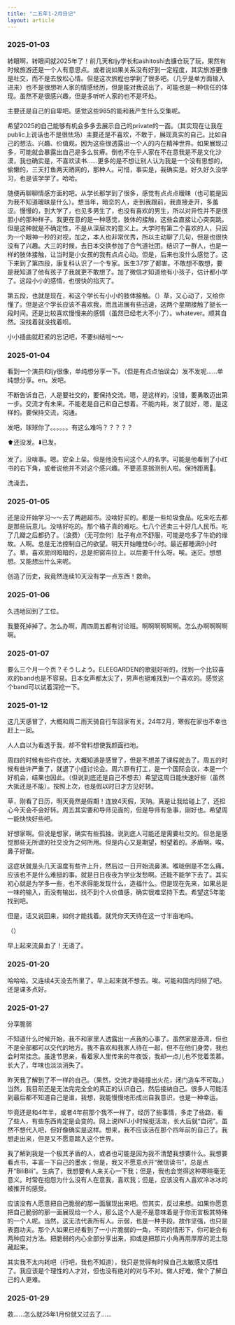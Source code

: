 ```yaml
---
title: "二五年1-2月日记"
layout: article
---
```


### 2025-01-03

转眼啊，转眼间就2025年了！前几天和ljy学长和ashitoshi去镰仓玩了玩，果然有时候旅游还是一个人有意思点。或者说如果关系没有好到一定程度，其实旅游更像是社交，而不是去放松心情。但是这次旅程也学到了很多吧。（几乎是单方面输入进来）也不是很想听人家的情感经历，但是能对我说出了，可能也是一种信任的体现。虽然不是很感兴趣，但是多听听人家的也不是坏处。

主要还是自己的自卑吧。感觉这些985的能和我产生什么交集呢。

希望2025的自己能够有机会多多去展示自己的private的一面。（其实现在让我在public上说话也不是很怯场）主要还是不喜欢，不敢于，展现真实的自己。比如自己的想法、兴趣、价值观。因为这些很透露出一个人的内在精神世界。如果展现过多，可能就会暴露出自己是多么贫瘠。倒也不在乎人家在不在意我是不是文化沙漠，我也确实是，不喜欢读书……更多的是不想让别人认为我是一个没有思想的，偷懒的，三天打鱼两天晒网的，那种人。可惜，事实是，我确实是。好久好久没学习，也是该学学了。哈哈。

随便再聊聊情感方面的吧。从学长那学到了很多，感觉有点点点暧昧（也可能是因为我不知道暧昧是什么）。想当年，暗恋的人，走到我跟前，我直接走开，多羞涩。慢慢的，到大学了，也见多男生了，也没有喜欢的男生，所以对异性并不是很胆小的那种样子。我更在意的是一种感觉，肢体的接触，这些会直接让心突突跳。但是这种就是不确定性，不是从深层次的意义上。大学时有第二个喜欢的人，只因为一个眼神一秒的对视，加之，本人也非常优秀，所以主动聊了几句，但是也很快没有了兴趣。大三的时候，去日本交换参加了合气道社团。结识了一群人，也是一样的肢体接触，让当时是小女孩的我有点点心动。但是，后来也没什么感觉了。这下来到了第四段，康复科认识了一个专家。医生37岁了都害。不敢想不敢想，要是我知道了他有孩子了我就更不敢想了。加了微信才知道他有小孩子，估计都小学了。这段小小的感情，也很快的掐灭了。

第五段，也就是现在，和这个学长有小小的肢体接触。（）草，又心动了，又给你懂了。但是这个学长应该不喜欢我，而且进展有些迅速，这两个星期接触了挺长一段时间。还是比较喜欢慢慢来的感情（虽然已经老大不小了）。whatever。顺其自然。没找着就没找着呗。

小小插曲就赶紧的忘记吧，不要纠结啦～～


### 2025-01-04

看到一个演员和ljy很像，单纯想分享一下。（但是有点点怕误会）发不发呢……单纯想分享。en。发吧。

不断告诉自己，人是要社交的，要保持交流。嗯，是这样的，没错，要勇敢迈出第一步。交流才有未来。不能老是自己和自己想着。不能内耗，发了就好，嗯，是这样的。要保持交流，沟通。

发吧，球球你了。。。。。。有这么难吗？？？？？

⬆️还没发。⬇️已发。

发了。没啥事。嗯。安全上垒。但是他没有问这个人的名字。可能是他看到了小红书的右下角，或者说他并不对这个感兴趣。不要恶意揣测别人啦。保持距离🫷。

洗澡去。


### 2025-01-05

还是没开始学习～～去了两趟超市。没啥好买的。都是一些垃圾食品。吃来吃去都是那些玩意儿。没啥好吃的。那个橘子真的难吃。七八个还卖三十好几人民币。吃了几瓣之后都扔了。（浪费）（无可奈何）肚子有点不舒服，可能是吃多了牛奶的缘故。人啊。总是无法控制自己的欲望。明天开始睡觉6小时。最近都睡满9小时了。草。喜欢房间暗暗的，总是把窗帘拉上。以后要干什么呀。唉。迷茫。想想想。又能想出什么来呢。

创造了历史，我竟然连续10天没有学一点东西！救命。

### 2025-01-06 

久违地回到了工位。

我要死掉掉了。怎么办啊，周四周五都有讨论班。啊啊啊啊啊啊。怎么办啊啊啊啊啊。

### 2025-01-07

要么三个月一个页？そうしよう。ELEEGARDEN的歌挺好听的，找到一个比较喜欢的band也是不容易。日本女声都太尖了，男声也挺难找到一个喜欢的。感觉这个band可以试着深挖一下。


### 2025-01-12

这几天感冒了，大概和周二雨天骑自行车回家有关。24年2月，寒假在家也不幸也赶上一回。

人人自以为看透于我，却不曾料想使我颜面扫地。

周四的时候有些许症状，大概知道是感冒了，但是不想差了课程就去了。周五的时候有些许严重了，就退了小组讨论会。周六原有打工，是一个国际会议，本是一个好机会，结果也因此。（但说到底还是自己不想去）希望这周日能快速好些（虽然大抵还是不能）。按照上次，也是假以时日才方见好转。

草，刚看了日历，明天竟然是假期！连放4天假，天呐。真是让我给碰上了，还担心今天会不会好转。周五其实要和导师见面的，但是导师有急事，刚好也。希望周一能快快好些吧。

好想家啊。但说是想家，确实有些孤独。说到底人可能还是需要社交的。但总是感觉那些无所谓的社交没为之何所用。但是内心又是期望，盼望着的。矛盾啊。唉。鼻子好酸。

这症状就是头几天温度有些许上升，然后过一日开始流鼻涕。喉咙倒是不怎么痛，应该也不是什么难挺的事。就是日日夜夜为学业发愁啊。还能不能学下去了。其实初心就是为学多一些，也不求得能发现什么，造福什么。但是现在先来，如果总是一味的输入，而没有输出，找不到个人价值感，确实很难坚持下去。希望这5年能找到吧。

但是，话又说回来，如何才能找着。就凭你天天待在这一寸半亩地吗。

（）

早上起来流鼻血了！无语了。

### 2025-01-20

哈哈哈。又连续4天没去所里了。早上起来就不想去。唉。可能和国内同频了吧。还是课多点好。

### 2025-01-27

分享脆弱

不知道什么时候开始，我不和家里人透露出一点我的心事了。虽然家是港湾，但也不是全部都可以交代的地方。我不喜欢和我家人待在一起，但不在他们身旁，我也会时常挂念。虽逢节思亲，看着家人里传来的年夜饭，我却一点儿也不觉着羡慕。长大了，年味也淡淡消失了。

昨天我了解到了不一样的自己。（果然，交流才能碰撞出火花，闭门造车不可取。）当然，我目前还是无法完完全全的真正的认识自己，然后接纳自己。很多人可能活到最后都不知道自己是谁，我想，我能慢慢地形成出自我意识，也是一种幸运。

毕竟还是和4年半，或者4年前那个我不一样了，经历了些事情，多走了些路，看了些人，有些东西肯定是会变的。网上说INFJ小时候挺活泼，长大后就“自闭”。虽然不想代入吧，但好像确实是这样。想来，我不应该活在那个四年前的自己了。我想走出来，但是又不愿意踏入这个世界。

我了解到我是一个极其矛盾的人，或者也可能是因为我不清楚我想要什么。我想要看点书，丰富一下自己的墨水；但是，我又不愿意点开“微信读书”，总是点开“BiliBili”。生病了，我想要有人来关心一下我；但是，我也会觉得这种寒暄毫无意义。时常在抱怨为什么没有人在意我，喜欢我；但是，应该没有人喜欢冷冰冰的被推开的感受。

应该没有人愿意把自己脆弱的那一面展现出来吧。但其实，反过来想。如果你愿意把自己脆弱的那一面展现给一个人，那么这个人是不是意味着是于你而言极其特殊的一个人呢。当然，这无法代表所有人。示弱，也是一种手段。故作坚强，也只是表面功夫。那个人如果已经看到了一小片脆弱的一角，不同的情形下，你可能会有两种应对方法。把脆弱的内心全部分享出来，抑或是把那片小角再用厚厚的泥土隐藏起来。

其实我不太内耗吧（行吧，我也不知道），我只是觉得有时候自己太敏感又感性了。我应该是个理性的人才对，但也没有绝对的对与不对。做人好难，做个了解自己的人更难。


### 2025-01-29

救……怎么就25年1月份就又过去了……




